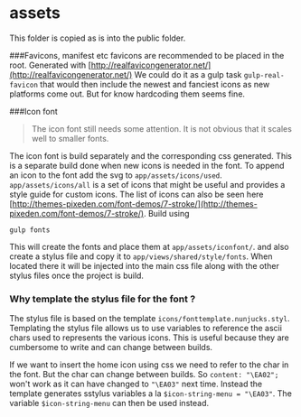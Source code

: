# assets

This folder is copied as is into the public folder. 

###Favicons, manifest etc
favicons are recommended to be placed in the root.
Generated with [http://realfavicongenerator.net/](http://realfavicongenerator.net/)
We could do it as a gulp task `gulp-real-favicon` that would then include the newest and fanciest icons as new platforms come out. 
But for know hardcoding them seems fine.


###Icon font
> The icon font still needs some attention. It is not obvious that it scales well to smaller fonts.

The icon font is build separately and the corresponding css generated. This is a separate build done when new icons is needed in the font.
To append an icon to the font add the svg to `app/assets/icons/used`.
`app/assets/icons/all` is a set of icons that might be useful and provides a style guide for custom icons. 
The list of icons can also be seen here [http://themes-pixeden.com/font-demos/7-stroke/](http://themes-pixeden.com/font-demos/7-stroke/).
Build using 
```
gulp fonts
```
This will create the fonts and place them at `app/assets/iconfont/`.
and also create a stylus file and copy it to `app/views/shared/style/fonts`. When located there it will be injected into the main css file along with the other stylus files once the project is build. 

### Why template the stylus file for the font ?
The stylus file is based on the template `icons/fonttemplate.nunjucks.styl`. Templating the stylus file allows us to use variables to reference the ascii chars used to represents the various icons. This is useful because they are cumbersome to write and can change between builds. 

If we want to insert the home icon using css we need to refer to the char in the font. But the char can change between builds. So `content: "\EA02";` won't work as it can have changed to `"\EA03"` next time. Instead the template generates sstylus variables a la `$icon-string-menu = "\EA03"`. The variable `$icon-string-menu` can then be used instead.




